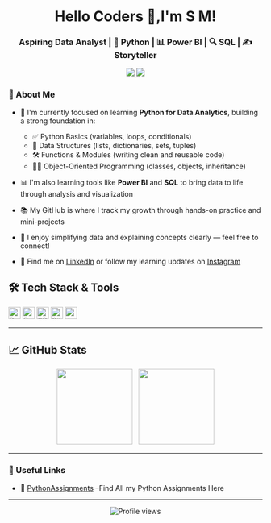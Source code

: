 <!-- 👉 replace “CoderSugata” and links with your own -->

<h1 align="center">Hello Coders 👋,I'm S M!</h1>
<h3 align="center">Aspiring Data Analyst | 🐍 Python | 📊 Power BI | 🔍 SQL | ✍️ Storyteller</h3>

<p align="center">
  <!-- LinkedIn / Twitter / Website icons -->
  <a href="https://www.linkedin.com/in/sugatamondal/">
    <img src="https://img.shields.io/badge/-LinkedIn-0077B5?style=flat-square&logo=linkedin&logoColor=white"/>
  </a>
  <a href="https://www.instagram.com/sugata_12/">
    <img src="https://img.shields.io/badge/-Instagram-E4405F?style=flat-square&logo=instagram&logoColor=white"/>
  </a>
</p>

### 🚀 About Me

* 🐍 I'm currently focused on learning **Python for Data Analytics**, building a strong foundation in:

  * ✅ Python Basics (variables, loops, conditionals)
  * 🧱 Data Structures (lists, dictionaries, sets, tuples)
  * 🛠️ Functions & Modules (writing clean and reusable code)
  * 👨‍🏫 Object-Oriented Programming (classes, objects, inheritance)

* 📊 I'm also learning tools like **Power BI** and **SQL** to bring data to life through analysis and visualization

* 📚 My GitHub is where I track my growth through hands-on practice and mini-projects

* 💬 I enjoy simplifying data and explaining concepts clearly — feel free to connect!

* 🔗 Find me on [LinkedIn](https://www.linkedin.com/in/your-linkedin-handle) or follow my learning updates on [Instagram](https://www.instagram.com/sugata_12/)


## 🛠️ Tech Stack & Tools
<p>
  <img alt="Python" src="https://img.shields.io/badge/Python-3670A0?style=flat-square&logo=python&logoColor=ffdd54" height="24"/>
  <img alt="Power BI" src="https://img.shields.io/badge/Power%20BI-F2C811?style=flat-square&logo=power-bi&logoColor=black" height="24"/>
  <img alt="SQL" src="https://img.shields.io/badge/SQL-4479A1?style=flat-square&logo=postgresql&logoColor=white" height="24"/>
  <img alt="GitHub" src="https://img.shields.io/badge/GitHub-181717?style=flat-square&logo=github" height="24"/>
  <img alt="Jupyter" src="https://img.shields.io/badge/Jupyter-F37626?style=flat-square&logo=jupyter&logoColor=white" height="24"/>
</p>

---

## 📈 GitHub Stats

<p align="center">
  <img height="150" src="https://github-readme-stats.vercel.app/api?username=CoderSugata&show_icons=true&theme=tokyonight"/>
  &nbsp;
  <img height="150" src="https://github-readme-stats.vercel.app/api/top-langs/?username=CoderSugata&layout=compact&theme=tokyonight"/>
</p>

---

### 🔗 Useful Links
- 📂 [PythonAssignments](https://github.com/CoderSugata/PythonAssignments) –Find All my Python Assignments Here
  

---

<p align="center">
  <img src="https://komarev.com/ghpvc/?username=CoderSugata&color=blue" alt="Profile views"/>
</p>
